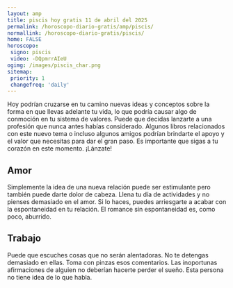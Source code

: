 ```yaml
---
layout: amp
title: piscis hoy gratis 11 de abril del 2025 
permalink: /horoscopo-diario-gratis/amp/piscis/
normallink: /horoscopo-diario-gratis/piscis/
home: FALSE
horoscopo:
 signo: piscis
 video: -DQpmrrAIeU
ogimg: /images/piscis_char.png
sitemap:
 priority: 1
 changefreq: 'daily'
---
```



Hoy podrían cruzarse en tu camino nuevas ideas y conceptos sobre la forma en que llevas adelante tu vida, lo que podría causar algo de conmoción en tu sistema de valores. Puede que decidas lanzarte a una profesión que nunca antes habías considerado. Algunos libros relacionados con este nuevo tema o incluso algunos amigos podrían brindarte el apoyo y el valor que necesitas para dar el gran paso. Es importante que sigas a tu corazón en este momento. ¡Lánzate!

## Amor

Simplemente la idea de una nueva relación puede ser estimulante pero también puede darte dolor de cabeza. Llena tu día de actividades y no pienses demasiado en el amor. Si lo haces, puedes arriesgarte a acabar con la espontaneidad en tu relación. El romance sin espontaneidad es, como poco, aburrido.

## Trabajo

Puede que escuches cosas que no serán alentadoras. No te detengas demasiado en ellas. Toma con pinzas esos comentarios. Las inoportunas afirmaciones de alguien no deberían hacerte perder el sueño. Esta persona no tiene idea de lo que habla.
